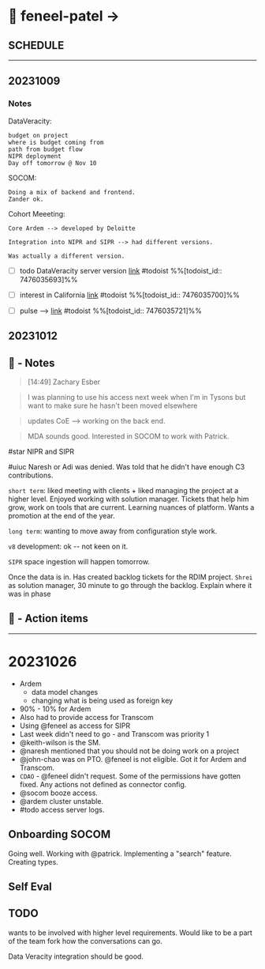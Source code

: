 # 🚀  feneel-patel -> 

## SCHEDULE


---

## 20231009

### Notes

DataVeracity:

	budget on project
	where is budget coming from
	path from budget flow
	NIPR deployment
	Day off tomorrow @ Nov 10
	
SOCOM:

	Doing a mix of backend and frontend.
	Zander ok. 

Cohort Meeeting:

	Core Ardem --> developed by Deloitte

	Integration into NIPR and SIPR --> had different versions. 

	Was actually a different version. 

	

- [ ] todo DataVeracity server version [link](https://todoist.com/showTask?id=7476035693) #todoist %%[todoist_id:: 7476035693]%%
- [ ] interest in California [link](https://todoist.com/showTask?id=7476035700) #todoist %%[todoist_id:: 7476035700]%%
- [ ] pulse -->  [link](https://todoist.com/showTask?id=7476035721) #todoist %%[todoist_id:: 7476035721]%%


## 20231012

## 📝 - Notes

> [14:49] Zachary Esber

> I was planning to use his access next week when I'm in Tysons but want to make sure he hasn't been moved elsewhere

> updates
> CoE --> working on the back end. 

> MDA sounds good. Interested in SOCOM to work with Patrick. 

#star NIPR and SIPR

#uiuc Naresh or Adi was denied. Was told that he didn't have enough C3 contributions. 

`short term`:  liked meeting with clients + liked managing the project at a higher level. Enjoyed working with solution manager. Tickets that help him grow, work on tools that are current. Learning nuances of platform. Wants a promotion at the end of the year. 

`long term`: wanting to move away from configuration style work.  

`v8` development: ok -- not keen on it. 

`SIPR` space ingestion will happen tomorrow. 

Once the data is in. Has created backlog tickets for the RDIM project. `Shrei` as solution manager, 30 minute to go through the backlog. Explain where it was in phase 

## 💠 - Action items

---
# 20231026

- Ardem
	- data model changes
	- changing what is being used as foreign key
- 90% - 10% for Ardem
- Also had to provide access for Transcom
- Using @feneel as access for SIPR
- Last week didn't need to go - and Transcom was priority 1
- @keith-wilson is the SM. 
- @naresh mentioned that you should not be doing work on a project 
- @john-chao was on PTO. @feneel is not eligible. Got it for Ardem and Transcom. 
- `CDAO` - @feneel didn't request. Some of the permissions have gotten fixed. Any actions not defined as connector config. 
- @socom booze access. 
- @ardem cluster unstable. 
- #todo access server logs. 

## Onboarding SOCOM

Going well. Working with @patrick. Implementing a "search" feature. Creating types. 
## Self Eval



## TODO

wants to be involved with higher level requirements. Would like to be a part of the team fork how the conversations can go. 

Data Veracity integration should be good. 